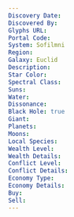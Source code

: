 ```yaml
---
Discovery Date: 
Discovered By:
Glyphs URL:
Portal Code:
System: Sofilmni
Region: 
Galaxy: Euclid
Description:
Star Color: 
Spectral Class:
Suns:
Water:
Dissonance: 
Black Hole: true
Giant:
Planets:
Moons:
Local Species:
Wealth Level: 
Wealth Details: 
Conflict Level:
Conflict Details:
Economy Type: 
Economy Details: 
Buy:
Sell:
---
```

